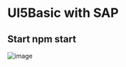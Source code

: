 # UI5Basic with SAP
## Start npm start

![image](https://github.com/hansung0904/UI5Basic/assets/86256087/5c94bd66-2d7a-49f7-9d11-5b72861afc3d)
